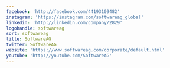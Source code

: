 ```yaml
---
facebook: 'http://facebook.com/44193109482'
instagram: 'https://instagram.com/softwareag_global'
linkedin: 'http://linkedin.com/company/2829'
logohandle: softwareag
sort: softwareag
title: SoftwareAG
twitter: SoftwareAG
website: 'https://www.softwareag.com/corporate/default.html'
youtube: 'http://youtube.com/SoftwareAG'
---
```

